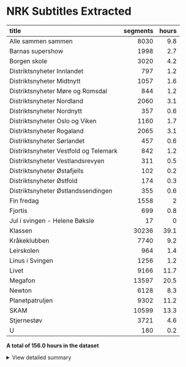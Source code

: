 # NRK Subtitles Extracted
| title                                 |   segments |   hours |
|:--------------------------------------|-----------:|--------:|
| Alle sammen sammen                    |       8030 |     9.8 |
| Barnas supershow                      |       1998 |     2.7 |
| Borgen skole                          |       3020 |     4.2 |
| Distriktsnyheter Innlandet            |        797 |     1.2 |
| Distriktsnyheter Midtnytt             |       1057 |     1.6 |
| Distriktsnyheter Møre og Romsdal      |        844 |     1.2 |
| Distriktsnyheter Nordland             |       2060 |     3.1 |
| Distriktsnyheter Nordnytt             |        357 |     0.6 |
| Distriktsnyheter Oslo og Viken        |       1160 |     1.7 |
| Distriktsnyheter Rogaland             |       2065 |     3.1 |
| Distriktsnyheter Sørlandet            |        457 |     0.6 |
| Distriktsnyheter Vestfold og Telemark |        842 |     1.2 |
| Distriktsnyheter Vestlandsrevyen      |        311 |     0.5 |
| Distriktsnyheter Østafjells           |        102 |     0.2 |
| Distriktsnyheter Østfold              |        174 |     0.3 |
| Distriktsnyheter Østlandssendingen    |        355 |     0.6 |
| Fin fredag                            |       1558 |     2   |
| Fjortis                               |        699 |     0.8 |
| Jul i svingen - Helene Bøksle         |         17 |     0   |
| Klassen                               |      30236 |    39.1 |
| Kråkeklubben                          |       7740 |     9.2 |
| Leirskolen                            |        964 |     1.4 |
| Linus i Svingen                       |       1256 |     1.2 |
| Livet                                 |       9166 |    11.7 |
| Megafon                               |      13597 |    20.5 |
| Newton                                |       6128 |     8.3 |
| Planetpatruljen                       |       9302 |    11.2 |
| SKAM                                  |      10599 |    13.3 |
| Stjernestøv                           |       3721 |     4.6 |
| U                                     |        180 |     0.2 |


**A total of 156.0 hours in the dataset**<details><summary>View detailed summary</summary>
## Detailed View
| title                                 | program_id   | subtitle                                                 | category     |   segments |   hours |
|:--------------------------------------|:-------------|:---------------------------------------------------------|:-------------|-----------:|--------:|
| Alle sammen sammen                    | MSUB22000113 | 1. episode                                               | barn         |        321 |     0.4 |
| Alle sammen sammen                    | MSUB22000114 | 1. episode                                               | barn         |        365 |     0.4 |
| Alle sammen sammen                    | MSUB22000115 | 1. episode                                               | barn         |        268 |     0.4 |
| Alle sammen sammen                    | MSUB22000213 | 2. episode                                               | barn         |        309 |     0.4 |
| Alle sammen sammen                    | MSUB22000214 | 2. episode                                               | barn         |        289 |     0.3 |
| Alle sammen sammen                    | MSUB22000215 | 2. episode                                               | barn         |        275 |     0.4 |
| Alle sammen sammen                    | MSUB22000313 | 3. episode                                               | barn         |        283 |     0.3 |
| Alle sammen sammen                    | MSUB22000314 | 3. episode                                               | barn         |        358 |     0.4 |
| Alle sammen sammen                    | MSUB22000315 | 3. episode                                               | barn         |        225 |     0.3 |
| Alle sammen sammen                    | MSUB22000413 | 4. episode                                               | barn         |        323 |     0.4 |
| Alle sammen sammen                    | MSUB22000414 | 4. episode                                               | barn         |        332 |     0.4 |
| Alle sammen sammen                    | MSUB22000415 | 4. episode                                               | barn         |        259 |     0.4 |
| Alle sammen sammen                    | MSUB22000513 | 5. episode                                               | barn         |        307 |     0.4 |
| Alle sammen sammen                    | MSUB22000514 | 5. episode                                               | barn         |        345 |     0.4 |
| Alle sammen sammen                    | MSUB22000515 | 5. episode                                               | barn         |        217 |     0.3 |
| Alle sammen sammen                    | MSUB22000613 | 6. episode                                               | barn         |        285 |     0.4 |
| Alle sammen sammen                    | MSUB22000614 | 6. episode                                               | barn         |        336 |     0.4 |
| Alle sammen sammen                    | MSUB22000615 | 6. episode                                               | barn         |        301 |     0.4 |
| Alle sammen sammen                    | MSUB22000713 | 7. episode                                               | barn         |        283 |     0.3 |
| Alle sammen sammen                    | MSUB22000714 | 7. episode                                               | barn         |        348 |     0.4 |
| Alle sammen sammen                    | MSUB22000715 | 7. episode                                               | barn         |        177 |     0.2 |
| Alle sammen sammen                    | MSUB22000813 | 8. episode                                               | barn         |        328 |     0.4 |
| Alle sammen sammen                    | MSUB22000814 | 8. episode                                               | barn         |        362 |     0.4 |
| Alle sammen sammen                    | MSUB22000815 | 8. episode                                               | barn         |        266 |     0.4 |
| Alle sammen sammen                    | MSUB22000913 | 9. episode                                               | barn         |        308 |     0.4 |
| Alle sammen sammen                    | MSUB22000914 | 9. episode                                               | barn         |        333 |     0.4 |
| Alle sammen sammen                    | MSUB22000915 | 9. episode                                               | barn         |        227 |     0.3 |
| Barnas supershow                      | MSUS01004710 | 1. episode                                               | barn         |        154 |     0.2 |
| Barnas supershow                      | MSUS01004810 | 2. episode                                               | barn         |        237 |     0.3 |
| Barnas supershow                      | MSUS01005010 | 4. episode                                               | barn         |        218 |     0.3 |
| Barnas supershow                      | MSUS01005110 | 5. episode                                               | barn         |        184 |     0.3 |
| Barnas supershow                      | MSUS01005210 | 6. episode                                               | barn         |        247 |     0.3 |
| Barnas supershow                      | MSUS01005310 | 7. episode                                               | barn         |        201 |     0.3 |
| Barnas supershow                      | MSUS01005510 | 9. episode                                               | barn         |        216 |     0.3 |
| Barnas supershow                      | MSUS01005610 | 10. episode                                              | barn         |        235 |     0.3 |
| Barnas supershow                      | MSUS01100210 | 20. Barnas supershow- musikkvideo "Is til middag"        | barn         |         40 |     0   |
| Barnas supershow                      | MSUS01100310 | 25. Barnas supershow - musikkvideo "Storebror"           | barn         |         22 |     0   |
| Barnas supershow                      | MSUS01100910 | 21. Barnas supershow - musikkvideo "Slipp fisen fri"     | barn         |         16 |     0   |
| Barnas supershow                      | MSUS01101010 | 23. Barnas supershow - musikkvideo "Medaljer av snop"    | barn         |         28 |     0   |
| Barnas supershow                      | MSUS01104210 | 3. Barnas supershow - musikkvideo "Tissetrengt"          | barn         |         31 |     0   |
| Barnas supershow                      | MSUS01104810 | 17. Barnas supershow - musikkvideo "Oops! Åh! Sen igjen" | barn         |         51 |     0.1 |
| Barnas supershow                      | OBUS05500207 | 4. Barnas superjul- Musikkvideo- "Gavejaktnatt"          | barn         |         24 |     0   |
| Barnas supershow                      | OBUS05500607 | 8. Barnas superjul- Musikkvideo- "Den lure nissen"       | barn         |         15 |     0   |
| Barnas supershow                      | OBUS05501107 | 10. Barnas superjul- Musikkvideo- "Gamledagerjula"       | barn         |         32 |     0   |
| Barnas supershow                      | OBUS05501707 | 16. Barnas superjul- Musikkvideo- "Søndag på ski"        | barn         |         47 |     0   |
| Borgen skole                          | FBUA03002089 | 1. Borgen skole - klasse 7B og 4A                        | barn         |        237 |     0.3 |
| Borgen skole                          | FBUA03002189 | 2. Borgen skole - klasse 7B og 4A                        | barn         |        215 |     0.3 |
| Borgen skole                          | FBUA03002289 | 3. Borgen skole - klasse 7B og 4A                        | barn         |        218 |     0.3 |
| Borgen skole                          | FBUA03002389 | 4. Borgen skole - klasse 7B og 4A                        | barn         |        230 |     0.3 |
| Borgen skole                          | FBUA03002489 | 5. Borgen skole - klasse 7B og 4A                        | barn         |        221 |     0.3 |
| Borgen skole                          | FBUA03002589 | 6. Borgen skole - klasse 7B og 4A                        | barn         |        185 |     0.3 |
| Borgen skole                          | FBUA03002689 | 7. Borgen skole - klasse 7B og 4A                        | barn         |        192 |     0.3 |
| Borgen skole                          | FBUA03002789 | 8. Borgen skole - klasse 7B og 4A                        | barn         |        220 |     0.3 |
| Borgen skole                          | FBUA03002889 | 9. Borgen skole - klasse 7B og 4A                        | barn         |        219 |     0.3 |
| Borgen skole                          | FBUA03002989 | 10. Borgen skole - klasse 7B og 4A                       | barn         |        137 |     0.2 |
| Borgen skole                          | FBUA03010090 | 1. Borgen skole - klasse 8B og 5A                        | barn         |        120 |     0.2 |
| Borgen skole                          | FBUA03020090 | 2. Borgen skole - klasse 8B og 5A                        | barn         |        123 |     0.2 |
| Borgen skole                          | FBUA03030090 | 3. Borgen skole - klasse 8B og 5A                        | barn         |        120 |     0.2 |
| Borgen skole                          | FBUA03040090 | 4. Borgen skole - klasse 8B og 5A                        | barn         |         98 |     0.1 |
| Borgen skole                          | FBUA03050090 | 5. Borgen skole - klasse 8B og 5A                        | barn         |        101 |     0.1 |
| Borgen skole                          | FBUA03060090 | 6. Borgen skole - klasse 8B og 5A                        | barn         |        118 |     0.2 |
| Borgen skole                          | FBUA03070090 | 7. Borgen skole - klasse 8B og 5A                        | barn         |        136 |     0.2 |
| Borgen skole                          | FBUA03080090 | 8. Borgen skole - klasse 8B og 5A                        | barn         |        130 |     0.2 |
| Distriktsnyheter Innlandet            | DKIN98082322 | 23. august kl. 19.45                                     | nyheter      |        148 |     0.2 |
| Distriktsnyheter Innlandet            | DKIN98082422 | 24. august kl. 19.45                                     | nyheter      |        134 |     0.2 |
| Distriktsnyheter Innlandet            | DKIN98082522 | 25. august kl. 19.45                                     | nyheter      |        140 |     0.2 |
| Distriktsnyheter Innlandet            | DKIN98082622 | Fredag                                                   | nyheter      |         97 |     0.1 |
| Distriktsnyheter Innlandet            | DKIN98082922 | Mandag kl. 19.45                                         | nyheter      |        135 |     0.2 |
| Distriktsnyheter Innlandet            | DKIN98083022 | I går kl. 19.45                                          | nyheter      |        143 |     0.2 |
| Distriktsnyheter Midtnytt             | DKTL98081922 | 19. august                                               | nyheter      |        102 |     0.1 |
| Distriktsnyheter Midtnytt             | DKTL98082222 | 22. august kl. 19.45                                     | nyheter      |        146 |     0.2 |
| Distriktsnyheter Midtnytt             | DKTL98082322 | 23. august kl. 19.45                                     | nyheter      |        139 |     0.2 |
| Distriktsnyheter Midtnytt             | DKTL98082422 | 24. august kl. 19.45                                     | nyheter      |        131 |     0.2 |
| Distriktsnyheter Midtnytt             | DKTL98082522 | 25. august kl. 19.45                                     | nyheter      |        151 |     0.2 |
| Distriktsnyheter Midtnytt             | DKTL98082622 | Fredag                                                   | nyheter      |         89 |     0.1 |
| Distriktsnyheter Midtnytt             | DKTL98082922 | Mandag kl. 19.45                                         | nyheter      |        141 |     0.2 |
| Distriktsnyheter Midtnytt             | DKTL98083022 | I går kl. 19.45                                          | nyheter      |        158 |     0.2 |
| Distriktsnyheter Møre og Romsdal      | DKMR98082322 | 23. august kl. 19.45                                     | nyheter      |        155 |     0.2 |
| Distriktsnyheter Møre og Romsdal      | DKMR98082422 | 24. august kl. 19.45                                     | nyheter      |        131 |     0.2 |
| Distriktsnyheter Møre og Romsdal      | DKMR98082522 | 25. august kl. 19.45                                     | nyheter      |        153 |     0.2 |
| Distriktsnyheter Møre og Romsdal      | DKMR98082622 | Fredag                                                   | nyheter      |         96 |     0.1 |
| Distriktsnyheter Møre og Romsdal      | DKMR98082922 | Mandag kl. 19.45                                         | nyheter      |        160 |     0.2 |
| Distriktsnyheter Møre og Romsdal      | DKMR98083022 | I går kl. 19.45                                          | nyheter      |        149 |     0.2 |
| Distriktsnyheter Nordland             | DKNO98080922 | 9. august                                                | nyheter      |        130 |     0.2 |
| Distriktsnyheter Nordland             | DKNO98081022 | 10. august                                               | nyheter      |        146 |     0.2 |
| Distriktsnyheter Nordland             | DKNO98081122 | 11. august                                               | nyheter      |        159 |     0.2 |
| Distriktsnyheter Nordland             | DKNO98081222 | 12. august                                               | nyheter      |         76 |     0.1 |
| Distriktsnyheter Nordland             | DKNO98081522 | 15. august                                               | nyheter      |        134 |     0.2 |
| Distriktsnyheter Nordland             | DKNO98081622 | 16. august                                               | nyheter      |        139 |     0.2 |
| Distriktsnyheter Nordland             | DKNO98081722 | 17. august                                               | nyheter      |        154 |     0.2 |
| Distriktsnyheter Nordland             | DKNO98081822 | 18. august                                               | nyheter      |        146 |     0.2 |
| Distriktsnyheter Nordland             | DKNO98081922 | 19. august                                               | nyheter      |         87 |     0.1 |
| Distriktsnyheter Nordland             | DKNO98082222 | 22. august kl. 19.45                                     | nyheter      |        142 |     0.2 |
| Distriktsnyheter Nordland             | DKNO98082322 | 23. august kl. 19.45                                     | nyheter      |        128 |     0.2 |
| Distriktsnyheter Nordland             | DKNO98082422 | 24. august kl. 19.45                                     | nyheter      |        115 |     0.2 |
| Distriktsnyheter Nordland             | DKNO98082522 | 25. august kl. 19.45                                     | nyheter      |        141 |     0.2 |
| Distriktsnyheter Nordland             | DKNO98082622 | Fredag                                                   | nyheter      |         89 |     0.1 |
| Distriktsnyheter Nordland             | DKNO98082922 | Mandag kl. 19.45                                         | nyheter      |        159 |     0.2 |
| Distriktsnyheter Nordland             | DKNO98083022 | I går kl. 19.45                                          | nyheter      |        115 |     0.2 |
| Distriktsnyheter Nordnytt             | DKTR98082422 | 24. august kl. 19.45                                     | nyheter      |        131 |     0.2 |
| Distriktsnyheter Nordnytt             | DKTR98082622 | Fredag                                                   | nyheter      |         98 |     0.1 |
| Distriktsnyheter Nordnytt             | DKTR98082922 | Mandag kl. 19.45                                         | nyheter      |        128 |     0.2 |
| Distriktsnyheter Oslo og Viken        | DKOV98081722 | 17. august                                               | nyheter      |        144 |     0.2 |
| Distriktsnyheter Oslo og Viken        | DKOV98081922 | 19. august                                               | nyheter      |         82 |     0.1 |
| Distriktsnyheter Oslo og Viken        | DKOV98082222 | 22. august kl. 19.45                                     | nyheter      |        153 |     0.2 |
| Distriktsnyheter Oslo og Viken        | DKOV98082322 | 23. august kl. 19.45                                     | nyheter      |        138 |     0.2 |
| Distriktsnyheter Oslo og Viken        | DKOV98082422 | 24. august kl. 19.45                                     | nyheter      |        139 |     0.2 |
| Distriktsnyheter Oslo og Viken        | DKOV98082522 | 25. august kl. 19.45                                     | nyheter      |        144 |     0.2 |
| Distriktsnyheter Oslo og Viken        | DKOV98082622 | Fredag                                                   | nyheter      |         89 |     0.1 |
| Distriktsnyheter Oslo og Viken        | DKOV98082922 | Mandag kl. 19.45                                         | nyheter      |        128 |     0.2 |
| Distriktsnyheter Oslo og Viken        | DKOV98083022 | I går kl. 19.45                                          | nyheter      |        143 |     0.2 |
| Distriktsnyheter Rogaland             | DKRO98081022 | 10. august                                               | nyheter      |        138 |     0.2 |
| Distriktsnyheter Rogaland             | DKRO98081122 | 11. august                                               | nyheter      |        160 |     0.3 |
| Distriktsnyheter Rogaland             | DKRO98081222 | 12. august                                               | nyheter      |        101 |     0.1 |
| Distriktsnyheter Rogaland             | DKRO98081522 | 15. august                                               | nyheter      |        137 |     0.2 |
| Distriktsnyheter Rogaland             | DKRO98081622 | 16. august                                               | nyheter      |        156 |     0.2 |
| Distriktsnyheter Rogaland             | DKRO98081722 | 17. august                                               | nyheter      |        150 |     0.2 |
| Distriktsnyheter Rogaland             | DKRO98081822 | 18. august                                               | nyheter      |        145 |     0.2 |
| Distriktsnyheter Rogaland             | DKRO98081922 | 19. august                                               | nyheter      |         87 |     0.1 |
| Distriktsnyheter Rogaland             | DKRO98082222 | 22. august kl. 19.45                                     | nyheter      |        138 |     0.2 |
| Distriktsnyheter Rogaland             | DKRO98082322 | 23. august kl. 19.45                                     | nyheter      |        151 |     0.2 |
| Distriktsnyheter Rogaland             | DKRO98082422 | 24. august kl. 19.45                                     | nyheter      |        147 |     0.2 |
| Distriktsnyheter Rogaland             | DKRO98082522 | 25. august kl. 19.45                                     | nyheter      |        164 |     0.2 |
| Distriktsnyheter Rogaland             | DKRO98082622 | Fredag                                                   | nyheter      |        106 |     0.1 |
| Distriktsnyheter Rogaland             | DKRO98082922 | Mandag kl. 19.45                                         | nyheter      |        139 |     0.2 |
| Distriktsnyheter Rogaland             | DKRO98083022 | I går kl. 19.45                                          | nyheter      |        146 |     0.2 |
| Distriktsnyheter Sørlandet            | DKSL98082522 | 25. august kl. 19.45                                     | nyheter      |        161 |     0.2 |
| Distriktsnyheter Sørlandet            | DKSL98082922 | Mandag kl. 19.45                                         | nyheter      |        152 |     0.2 |
| Distriktsnyheter Sørlandet            | DKSL98083022 | I går kl. 19.45                                          | nyheter      |        144 |     0.2 |
| Distriktsnyheter Vestfold og Telemark | DKVT98082322 | 23. august kl. 19.45                                     | nyheter      |        158 |     0.2 |
| Distriktsnyheter Vestfold og Telemark | DKVT98082422 | 24. august kl. 19.45                                     | nyheter      |        136 |     0.2 |
| Distriktsnyheter Vestfold og Telemark | DKVT98082522 | 25. august kl. 19.45                                     | nyheter      |        133 |     0.2 |
| Distriktsnyheter Vestfold og Telemark | DKVT98082622 | Fredag                                                   | nyheter      |        103 |     0.1 |
| Distriktsnyheter Vestfold og Telemark | DKVT98082922 | Mandag kl. 19.45                                         | nyheter      |        161 |     0.2 |
| Distriktsnyheter Vestfold og Telemark | DKVT98083022 | I går kl. 19.45                                          | nyheter      |        151 |     0.2 |
| Distriktsnyheter Vestlandsrevyen      | DKHO98082922 | Mandag kl. 19.45                                         | nyheter      |        148 |     0.2 |
| Distriktsnyheter Vestlandsrevyen      | DKHO98083022 | I går kl. 19.45                                          | nyheter      |        163 |     0.2 |
| Distriktsnyheter Østafjells           | DKTE99122019 | 20. desember 2019                                        | nyheter      |        102 |     0.2 |
| Distriktsnyheter Østfold              | DKOS99121919 | 19. desember 2019 kl. 18.50                              | nyheter      |         82 |     0.1 |
| Distriktsnyheter Østfold              | DKOS99122019 | 20. desember 2019                                        | nyheter      |         92 |     0.1 |
| Distriktsnyheter Østlandssendingen    | DKOA99121619 | 16. desember 2019 kl. 18.50                              | nyheter      |         87 |     0.1 |
| Distriktsnyheter Østlandssendingen    | DKOA99121819 | 18. desember 2019 kl. 18.50                              | nyheter      |         94 |     0.1 |
| Distriktsnyheter Østlandssendingen    | DKOA99121919 | 19. desember 2019 kl. 18.50                              | nyheter      |         85 |     0.1 |
| Distriktsnyheter Østlandssendingen    | DKOA99122019 | 20. desember 2019                                        | nyheter      |         89 |     0.1 |
| Fin fredag                            | MSUB20000613 | 12. april 2013                                           | barn         |          3 |     0   |
| Fin fredag                            | MSUB20000713 | 19. april 2013                                           | barn         |        351 |     0.4 |
| Fin fredag                            | MSUB20000813 | 26. april 2013                                           | barn         |        320 |     0.4 |
| Fin fredag                            | MSUB20000913 | 3. mai 2013                                              | barn         |        280 |     0.4 |
| Fin fredag                            | MSUB20001013 | 10. mai 2013                                             | barn         |          1 |     0   |
| Fin fredag                            | MSUB20001113 | 6. september 2013                                        | barn         |        300 |     0.4 |
| Fin fredag                            | MSUB20001213 | 13. september 2013                                       | barn         |        303 |     0.4 |
| Fjortis                               | FBUB04000100 | 1. Pikenes Mons                                          | drama-serier |        157 |     0.2 |
| Fjortis                               | FBUB04000200 | 2. Blind date                                            | drama-serier |        138 |     0.1 |
| Fjortis                               | FBUB04000300 | 3. Siste dans                                            | drama-serier |        146 |     0.2 |
| Fjortis                               | FBUB04000500 | 5. Copenhagen                                            | drama-serier |        109 |     0.1 |
| Fjortis                               | FBUB04000600 | 6. Tango jalousie                                        | drama-serier |        149 |     0.2 |
| Jul i svingen - Helene Bøksle         | MKTV13100320 |                                                          | kultur       |         17 |     0   |
| Klassen                               | MSUE10005020 | 19. Julefesten                                           | barn         |        141 |     0.2 |
| Klassen                               | MSUE10006120 | 64. Klassen leirskolen: Velkommen                        | barn         |         96 |     0.1 |
| Klassen                               | MSUE10006220 | 65. Klassen leirskolen: Rebus                            | barn         |        136 |     0.2 |
| Klassen                               | MSUE10006320 | 66. Klassen leirskolen: Spøkelseshistorier               | barn         |        100 |     0.1 |
| Klassen                               | MSUE10006420 | 67. Klassen leirskolen: Baren                            | barn         |        112 |     0.1 |
| Klassen                               | MSUE10006520 | 68. Klassen leirskolen: Kjærlighetstreet                 | barn         |        122 |     0.2 |
| Klassen                               | MSUE10006620 | 69. Klassen leirskolen: Pranks                           | barn         |        106 |     0.1 |
| Klassen                               | MSUE10006720 | 70. Klassen leirskolen: Kysset                           | barn         |        132 |     0.2 |
| Klassen                               | MSUE10006820 | 71. Klassen leirskolen: Pappa                            | barn         |        125 |     0.2 |
| Klassen                               | MSUE10006920 | 72. Klassen leirskolen: Tivoli                           | barn         |        143 |     0.2 |
| Klassen                               | MSUE10007020 | 73. Klassen leirskolen: Klassen min                      | barn         |        170 |     0.2 |
| Klassen                               | MSUE11000120 | 1. Første Prankdag                                       | barn         |        130 |     0.2 |
| Klassen                               | MSUE11000220 | 2. Klassens Konge                                        | barn         |        111 |     0.1 |
| Klassen                               | MSUE11000320 | 3. Alvorlig syk                                          | barn         |        125 |     0.2 |
| Klassen                               | MSUE11000420 | 4. Klassebandet, del 1                                   | barn         |        143 |     0.2 |
| Klassen                               | MSUE11000520 | 5. Hykler                                                | barn         |        105 |     0.2 |
| Klassen                               | MSUE11000620 | 6. Hemmelig forelskelse                                  | barn         |        116 |     0.2 |
| Klassen                               | MSUE11000720 | 7. Dum i hodet?                                          | barn         |        113 |     0.1 |
| Klassen                               | MSUE11000820 | 8. Så pinlig!                                            | barn         |        100 |     0.1 |
| Klassen                               | MSUE11000920 | 9. Mobbet                                                | barn         |         96 |     0.1 |
| Klassen                               | MSUE11001020 | 10. En farlig lek                                        | barn         |        125 |     0.2 |
| Klassen                               | MSUE11001120 | 11. En desperat spøk                                     | barn         |         97 |     0.1 |
| Klassen                               | MSUE11001220 | 12. Klassebandet del 2                                   | barn         |        125 |     0.2 |
| Klassen                               | MSUE11001320 | 13. Matheas Hevn                                         | barn         |        116 |     0.1 |
| Klassen                               | MSUE11001420 | 14. Nystekt kjærlighet                                   | barn         |         90 |     0.1 |
| Klassen                               | MSUE11001520 | 15. En Hemmelig Klan, del 1                              | barn         |         89 |     0.1 |
| Klassen                               | MSUE11001620 | 16. En Hemmelig Klan, del 2                              | barn         |         98 |     0.1 |
| Klassen                               | MSUE11001720 | 17. En i gjengen                                         | barn         |        101 |     0.1 |
| Klassen                               | MSUE11001820 | 18. Sceneskrekk                                          | barn         |        121 |     0.2 |
| Klassen                               | MSUE11001920 | 19. Sjalusi                                              | barn         |         80 |     0.1 |
| Klassen                               | MSUE11002020 | 20. Hva hvis de ler?                                     | barn         |        107 |     0.1 |
| Klassen                               | MSUE11002120 | 21. Ryktet                                               | barn         |         75 |     0.1 |
| Klassen                               | MSUE11002220 | 22. Langeren                                             | barn         |        139 |     0.2 |
| Klassen                               | MSUE11002320 | 23. Kysset                                               | barn         |        122 |     0.2 |
| Klassen                               | MSUE11002420 | 24. Miljøkampen                                          | barn         |         86 |     0.1 |
| Klassen                               | MSUE11002520 | 25. Så utrolig barnslig                                  | barn         |         94 |     0.1 |
| Klassen                               | MSUE11002620 | 26. Festen                                               | barn         |        123 |     0.2 |
| Klassen                               | MSUE11002720 | 27. Utfordringen                                         | barn         |         93 |     0.1 |
| Klassen                               | MSUE11002820 | 28. Crush på meg?                                        | barn         |        126 |     0.2 |
| Klassen                               | MSUE11002920 | 30. Søskenkjærlighet                                     | barn         |        110 |     0.1 |
| Klassen                               | MSUE11003020 | 31. Forelska?                                            | barn         |         98 |     0.1 |
| Klassen                               | MSUE11003120 | 32. Drittunger                                           | barn         |         84 |     0.1 |
| Klassen                               | MSUE11003220 | 33. Dumper du meg?                                       | barn         |        136 |     0.2 |
| Klassen                               | MSUE11003320 | 34. Et morsomt bilde                                     | barn         |         81 |     0.1 |
| Klassen                               | MSUE11003420 | 35. Er dere sammen?                                      | barn         |         96 |     0.1 |
| Klassen                               | MSUE11003520 | 39. Grøtkongen                                           | barn         |         86 |     0.1 |
| Klassen                               | MSUE11003620 | 40. Joakims Valg, del 1                                  | barn         |        128 |     0.2 |
| Klassen                               | MSUE11003720 | 41. Joakims Valg, del 2                                  | barn         |        105 |     0.1 |
| Klassen                               | MSUE11003820 | 43. Tyven                                                | barn         |        136 |     0.2 |
| Klassen                               | MSUE11003920 | 44. Aldri vært forelsket                                 | barn         |        112 |     0.1 |
| Klassen                               | MSUE11004020 | 45. Verdens verste bursdag                               | barn         |         96 |     0.1 |
| Klassen                               | MSUE11004120 | 46. For et drama, del 1                                  | barn         |         95 |     0.1 |
| Klassen                               | MSUE11004220 | 47. Gitaren                                              | barn         |        139 |     0.2 |
| Klassen                               | MSUE11004320 | 48. Slutt å sjefe                                        | barn         |        104 |     0.1 |
| Klassen                               | MSUE11004420 | 49. Kjæreste eller venn                                  | barn         |        102 |     0.1 |
| Klassen                               | MSUE11004520 | 42. Puppegal                                             | barn         |        113 |     0.1 |
| Klassen                               | MSUE11004620 | 50. Feteste pranken ever                                 | barn         |        111 |     0.1 |
| Klassen                               | MSUE11004720 | 51. Pride                                                | barn         |         96 |     0.1 |
| Klassen                               | MSUE11004820 | 52. For et drama, del 2                                  | barn         |        142 |     0.2 |
| Klassen                               | MSUE11004920 | 53. Bloggeren                                            | barn         |        135 |     0.2 |
| Klassen                               | MSUE11005020 | 54. Desperat                                             | barn         |        129 |     0.2 |
| Klassen                               | MSUE11005120 | 55. Solveig og Levi, del 1                               | barn         |        119 |     0.1 |
| Klassen                               | MSUE11005220 | 56. Solveig og Levi, del 2                               | barn         |        108 |     0.1 |
| Klassen                               | MSUE13000118 | 1. Ny i klassen                                          | barn         |         81 |     0.1 |
| Klassen                               | MSUE13000121 | 1. Levis liste del 1                                     | barn         |        137 |     0.2 |
| Klassen                               | MSUE13000218 | 2. Gruppebildet                                          | barn         |        101 |     0.1 |
| Klassen                               | MSUE13000221 | 2. Levis liste del 2                                     | barn         |        143 |     0.2 |
| Klassen                               | MSUE13000318 | 3. Late Mathias                                          | barn         |        125 |     0.2 |
| Klassen                               | MSUE13000321 | 3. Den kjekke vikaren                                    | barn         |        128 |     0.2 |
| Klassen                               | MSUE13000418 | 4. Eldre kjæreste                                        | barn         |         90 |     0.1 |
| Klassen                               | MSUE13000421 | 5. Har Jørgen X-faktor?                                  | barn         |        154 |     0.2 |
| Klassen                               | MSUE13000518 | 6. Adrians date                                          | barn         |        136 |     0.2 |
| Klassen                               | MSUE13000521 | 6. Influenseren                                          | barn         |        141 |     0.2 |
| Klassen                               | MSUE13000618 | 7. Ikke klå                                              | barn         |         91 |     0.1 |
| Klassen                               | MSUE13000621 | 7. Hatet av alle                                         | barn         |        104 |     0.1 |
| Klassen                               | MSUE13000718 | 5. Noe på g                                              | barn         |        132 |     0.2 |
| Klassen                               | MSUE13000721 | 8. Å være sist                                           | barn         |        126 |     0.2 |
| Klassen                               | MSUE13000818 | 8. Utviklingssamtalen                                    | barn         |         99 |     0.1 |
| Klassen                               | MSUE13000821 | 9. Rivalene                                              | barn         |        158 |     0.2 |
| Klassen                               | MSUE13000918 | 9. Kjærestetyven del 1                                   | barn         |         95 |     0.1 |
| Klassen                               | MSUE13000921 | 10. Hettegenseren del 1                                  | barn         |        143 |     0.2 |
| Klassen                               | MSUE13001018 | 10. Kjærestetyven del 2                                  | barn         |        103 |     0.1 |
| Klassen                               | MSUE13001021 | 11. Hettegenseren del 2                                  | barn         |         79 |     0.1 |
| Klassen                               | MSUE13001118 | 11. Hermans hemmelighet                                  | barn         |         96 |     0.1 |
| Klassen                               | MSUE13001121 | 12. Gi og ta                                             | barn         |         89 |     0.1 |
| Klassen                               | MSUE13001218 | 12. Ikke til salgs                                       | barn         |        103 |     0.1 |
| Klassen                               | MSUE13001221 | 13. Vikaren del 1                                        | barn         |        141 |     0.2 |
| Klassen                               | MSUE13001318 | 13. Det første kysset                                    | barn         |        121 |     0.2 |
| Klassen                               | MSUE13001321 | 14. Trene?                                               | barn         |        133 |     0.2 |
| Klassen                               | MSUE13001418 | 14. Løgnen                                               | barn         |        115 |     0.2 |
| Klassen                               | MSUE13001421 | 15. Vikaren del 2                                        | barn         |        108 |     0.1 |
| Klassen                               | MSUE13001518 | 15. Hermegåsa                                            | barn         |        112 |     0.1 |
| Klassen                               | MSUE13001521 | 16. Hvordan er man venninner                             | barn         |        118 |     0.1 |
| Klassen                               | MSUE13001618 | 16. Klassekassen                                         | barn         |         78 |     0.1 |
| Klassen                               | MSUE13001621 | 17. Sabotøren del 1                                      | barn         |        134 |     0.2 |
| Klassen                               | MSUE13001718 | 17. Nytt kjærestepar                                     | barn         |         95 |     0.1 |
| Klassen                               | MSUE13001721 | 18. Sabotøren del 2                                      | barn         |        139 |     0.2 |
| Klassen                               | MSUE13001818 | 18. Please, Hermann                                      | barn         |        103 |     0.1 |
| Klassen                               | MSUE13001821 | 19. Headsettet                                           | barn         |        110 |     0.1 |
| Klassen                               | MSUE13001918 | 19. Guttetesten                                          | barn         |        129 |     0.2 |
| Klassen                               | MSUE13001921 | 20. Bare en venn?                                        | barn         |        110 |     0.1 |
| Klassen                               | MSUE13002018 | 20. Kakekrigen                                           | barn         |        104 |     0.1 |
| Klassen                               | MSUE13002021 | 21. Presset                                              | barn         |        117 |     0.1 |
| Klassen                               | MSUE13002118 | 21. Sannheten om Amalie                                  | barn         |         78 |     0.1 |
| Klassen                               | MSUE13002121 | 22. Bibliotekaren                                        | barn         |         91 |     0.1 |
| Klassen                               | MSUE13002218 | 22. Løftebrudd                                           | barn         |        100 |     0.1 |
| Klassen                               | MSUE13002221 | 23. Forelsket i min beste venninne                       | barn         |        118 |     0.1 |
| Klassen                               | MSUE13002318 | 23. Den første mensen                                    | barn         |         95 |     0.1 |
| Klassen                               | MSUE13002321 | 24. Lyve om venninner                                    | barn         |        104 |     0.1 |
| Klassen                               | MSUE13002418 | 24. Mobiltyven del 1                                     | barn         |        134 |     0.2 |
| Klassen                               | MSUE13002421 | 25. Klikker totalt!                                      | barn         |        107 |     0.1 |
| Klassen                               | MSUE13002518 | 25. Mobiltyven del 2                                     | barn         |        102 |     0.1 |
| Klassen                               | MSUE13002521 | 26. Men Oskar!                                           | barn         |        112 |     0.1 |
| Klassen                               | MSUE13002618 | 26. Nørden og bitchen                                    | barn         |        117 |     0.2 |
| Klassen                               | MSUE13002621 | 27. Joakim går rett på!                                  | barn         |         87 |     0.1 |
| Klassen                               | MSUE13002718 | 27. Klassens dronning                                    | barn         |        100 |     0.1 |
| Klassen                               | MSUE13002721 | 28. En kjip venn                                         | barn         |        106 |     0.1 |
| Klassen                               | MSUE13002818 | 28. Månedsdagen                                          | barn         |        112 |     0.1 |
| Klassen                               | MSUE13002821 | 29. Modelldrømmen del 1                                  | barn         |        135 |     0.2 |
| Klassen                               | MSUE13002918 | 29. Fotballspilleren                                     | barn         |        125 |     0.2 |
| Klassen                               | MSUE13002921 | 30. Modelldrømmen del 2                                  | barn         |         96 |     0.1 |
| Klassen                               | MSUE13003018 | 30. Innsamlingsaksjonen                                  | barn         |         95 |     0.1 |
| Klassen                               | MSUE13003021 | 31. Katinka ro ned!                                      | barn         |        106 |     0.1 |
| Klassen                               | MSUE13003118 | 31. Har du tissa på deg                                  | barn         |         94 |     0.1 |
| Klassen                               | MSUE13003121 | 32. Klassens mest perfekte                               | barn         |        107 |     0.1 |
| Klassen                               | MSUE13003218 | 32. Fie trenger trøst                                    | barn         |         94 |     0.1 |
| Klassen                               | MSUE13003221 | 33. Diabetes                                             | barn         |        107 |     0.1 |
| Klassen                               | MSUE13003318 | 33. Lilys frykt                                          | barn         |        104 |     0.1 |
| Klassen                               | MSUE13003321 | 34. Ola svikter Ava                                      | barn         |        161 |     0.2 |
| Klassen                               | MSUE13003418 | 34. Joffes crush                                         | barn         |        111 |     0.1 |
| Klassen                               | MSUE13003518 | 35. Stjernedrømmen                                       | barn         |        106 |     0.1 |
| Klassen                               | MSUE13003618 | 36. De tre kjekkeste                                     | barn         |        130 |     0.2 |
| Klassen                               | MSUE13003718 | 37. Har hun anoreksi                                     | barn         |        125 |     0.2 |
| Klassen                               | MSUE13003818 | 38. Superkvisa                                           | barn         |        108 |     0.1 |
| Klassen                               | MSUE13003918 | 39. Flau over mamma                                      | barn         |         97 |     0.1 |
| Klassen                               | MSUE13004018 | 40. Ingrid skulker                                       | barn         |         89 |     0.1 |
| Klassen                               | MSUE13004118 | 41. Only girl in the world                               | barn         |        102 |     0.1 |
| Klassen                               | MSUE13004218 | 42. Ryktet                                               | barn         |        140 |     0.2 |
| Klassen                               | MSUE13004318 | 43. Guttevenner                                          | barn         |         98 |     0.1 |
| Klassen                               | MSUE13004418 | 44. Tyveriet del 1                                       | barn         |         81 |     0.1 |
| Klassen                               | MSUE13004518 | 45. Tyveriet del 2                                       | barn         |        115 |     0.1 |
| Klassen                               | MSUE13004521 | 4. God Id Rakel!                                         | barn         |         98 |     0.1 |
| Klassen                               | MSUE13004618 | 46. Pinlige bilder                                       | barn         |        121 |     0.2 |
| Klassen                               | MSUE13004718 | 47. Ro deg ned, Noah                                     | barn         |        108 |     0.1 |
| Klassen                               | MSUE13004818 | 48. Smugbildet                                           | barn         |         96 |     0.1 |
| Klassen                               | MSUE13004918 | 49. Sammen eller ikke del 1                              | barn         |        120 |     0.2 |
| Klassen                               | MSUE13005018 | 50. Sammen eller ikke del 2                              | barn         |        120 |     0.2 |
| Klassen                               | MSUE13005118 | 51. Sportsnørder                                         | barn         |        128 |     0.2 |
| Klassen                               | MSUE13005218 | 52. Klassefesten                                         | barn         |         85 |     0.1 |
| Klassen                               | MSUE16000119 | 1. Nødt eller sannhet del 1                              | barn         |        121 |     0.2 |
| Klassen                               | MSUE16000219 | 2. Nødt eller sannhet del 2                              | barn         |        100 |     0.1 |
| Klassen                               | MSUE16000319 | 3. Gamle venner                                          | barn         |        120 |     0.2 |
| Klassen                               | MSUE16000419 | 4. Rødvin                                                | barn         |        111 |     0.1 |
| Klassen                               | MSUE16000519 | 5. Stjerne på Youtube                                    | barn         |        132 |     0.2 |
| Klassen                               | MSUE16000619 | 6. Hestejenter                                           | barn         |        104 |     0.1 |
| Klassen                               | MSUE16000719 | 7. Vinne for enhver pris                                 | barn         |        142 |     0.2 |
| Klassen                               | MSUE16000819 | 8. Romeo og julie                                        | barn         |        109 |     0.1 |
| Klassen                               | MSUE16000919 | 9. Lilys dagbok                                          | barn         |        100 |     0.1 |
| Klassen                               | MSUE16001019 | 10. En ekte venn                                         | barn         |        119 |     0.2 |
| Klassen                               | MSUE16001119 | 11. Skilsmissen                                          | barn         |        119 |     0.2 |
| Klassen                               | MSUE16001219 | 12. Sex og samliv                                        | barn         |        148 |     0.2 |
| Klassen                               | MSUE16001319 | 13. Noahs arbeidsuke                                     | barn         |        133 |     0.2 |
| Klassen                               | MSUE16001419 | 14. Joffe og Madelen del 1                               | barn         |        110 |     0.1 |
| Klassen                               | MSUE16001519 | 15. Joffe og Madelen del 2                               | barn         |        103 |     0.1 |
| Klassen                               | MSUE16001619 | 16. Jenter på fotballaget                                | barn         |        114 |     0.2 |
| Klassen                               | MSUE16001719 | 17. Guttegarderoben                                      | barn         |         96 |     0.1 |
| Klassen                               | MSUE16001819 | 18. Adas kjæreste                                        | barn         |        124 |     0.2 |
| Klassen                               | MSUE16001919 | 19. Venneløse Lily                                       | barn         |        158 |     0.2 |
| Klassen                               | MSUE16002019 | 20. Kysse med regulering                                 | barn         |        104 |     0.1 |
| Klassen                               | MSUE16002119 | 21. Rømme hjemmefra                                      | barn         |         89 |     0.1 |
| Klassen                               | MSUE16002219 | 22. Hva skjer nå?                                        | barn         |        145 |     0.2 |
| Klassen                               | MSUE16002319 | 23. Ingrid er forelsket                                  | barn         |        127 |     0.2 |
| Klassen                               | MSUE16002419 | 24. Jakten på likes                                      | barn         |        121 |     0.2 |
| Klassen                               | MSUE16002519 | 25. Fotballtrøbbel                                       | barn         |        107 |     0.1 |
| Klassen                               | MSUE16002619 | 26. Bestevenner?                                         | barn         |        121 |     0.2 |
| Klassen                               | MSUE16002719 | 27. Rivalene                                             | barn         |        133 |     0.2 |
| Klassen                               | MSUE16002819 | 28. Amalies nye bestis                                   | barn         |        122 |     0.2 |
| Klassen                               | MSUE16002919 | 29. Herman flytter                                       | barn         |         96 |     0.1 |
| Klassen                               | MSUE16003019 | 30. Smykketyven                                          | barn         |         96 |     0.1 |
| Klassen                               | MSUE16003119 | 31. Venneløse Edvard                                     | barn         |         92 |     0.1 |
| Klassen                               | MSUE16003219 | 32. Prompen                                              | barn         |        121 |     0.2 |
| Klassen                               | MSUE16003319 | 33. Juksemaker                                           | barn         |         91 |     0.1 |
| Klassen                               | MSUE16003419 | 34. Fisken i veska                                       | barn         |        122 |     0.2 |
| Klassen                               | MSUE16003519 | 35. Er vi på samme lag del 1                             | barn         |        120 |     0.2 |
| Klassen                               | MSUE16003619 | 36. Pinlige interesser                                   | barn         |        120 |     0.2 |
| Klassen                               | MSUE16003719 | 37. Skulkekongen                                         | barn         |        129 |     0.2 |
| Klassen                               | MSUE16003819 | 38. Nakenbilder del 1                                    | barn         |        113 |     0.1 |
| Klassen                               | MSUE16003919 | 39. Nakenbilder del 2                                    | barn         |        100 |     0.1 |
| Klassen                               | MSUE16004019 | 40. Er vi på samme lag del 2                             | barn         |        158 |     0.2 |
| Klassen                               | MSUE16004119 | 41. Aldri mer usynlig                                    | barn         |         84 |     0.1 |
| Klassen                               | MSUE16004219 | 42. Hjertet på jentedoen                                 | barn         |        131 |     0.2 |
| Klassen                               | MSUE16004319 | 43. La meg være del 1                                    | barn         |         87 |     0.1 |
| Klassen                               | MSUE16004419 | 44. La meg være del 2                                    | barn         |         71 |     0.1 |
| Klassen                               | MSUE16004519 | 45. Hvem stinker                                         | barn         |         91 |     0.1 |
| Klassen                               | MSUE16004619 | 46. Som en skrekkfilm                                    | barn         |         96 |     0.1 |
| Klassen                               | MSUE16004719 | 47. Dramafri sone                                        | barn         |        133 |     0.2 |
| Klassen                               | MSUE16004819 | 48. Kampen om makta                                      | barn         |        123 |     0.2 |
| Klassen                               | MSUE16004919 | 49. Den nye gamle flammen                                | barn         |        119 |     0.2 |
| Klassen                               | MSUE16005019 | 50. Gutter er noe dritt                                  | barn         |        111 |     0.1 |
| Klassen                               | MSUE16005119 | 51. Kjærlighet i luften                                  | barn         |         94 |     0.1 |
| Klassen                               | MSUE16005219 | 52. Avslutning                                           | barn         |        116 |     0.1 |
| Klassen                               | MSUE16008120 | 26. Hvem har rett (Temadagene, spesial)                  | barn         |        111 |     0.1 |
| Klassen                               | MSUE16008220 | 27. Optimisten (Temadagene, spesial)                     | barn         |        123 |     0.2 |
| Klassen                               | MSUE17006121 | 29. Hemmelig nissevenn                                   | barn         |        121 |     0.2 |
| Klassen                               | MSUE17006221 | 36. Bromance (Temadagene,spesial)                        | barn         |        138 |     0.2 |
| Klassen                               | MSUE17006321 | 37. Si ifra! (Temadagene, spesial)                       | barn         |        118 |     0.1 |
| Klassen                               | MSUE17006421 | 38. Ikke invitert (Temadagene, spesial)                  | barn         |        118 |     0.2 |
| Klassen                               | MSUE18000119 | 1. Drama første skoledag del 1                           | barn         |        112 |     0.1 |
| Klassen                               | MSUE18000219 | 2. Drama første skoledag del 2                           | barn         |        110 |     0.2 |
| Klassen                               | MSUE18000319 | 3. Ostepop og game night                                 | barn         |        145 |     0.2 |
| Klassen                               | MSUE18000419 | 4. Et idiotisk veddemål                                  | barn         |        106 |     0.1 |
| Klassen                               | MSUE18000519 | 5. Se meg                                                | barn         |        120 |     0.2 |
| Klassen                               | MSUE18000619 | 6. Klimaløgnen                                           | barn         |        103 |     0.1 |
| Klassen                               | MSUE18000719 | 7. En utspekulert plan                                   | barn         |        133 |     0.2 |
| Klassen                               | MSUE18000819 | 8. Noahs valg                                            | barn         |        117 |     0.2 |
| Klassen                               | MSUE18000919 | 9. Escaperoom                                            | barn         |        150 |     0.2 |
| Klassen                               | MSUE18001019 | 10. Den forbannede maske                                 | barn         |         93 |     0.1 |
| Klassen                               | MSUE18001119 | 11. Svettebåndet                                         | barn         |         87 |     0.1 |
| Klassen                               | MSUE18001219 | 12. Peanøttgryta                                         | barn         |         96 |     0.1 |
| Klassen                               | MSUE18001319 | 13. Lille Joffe                                          | barn         |        112 |     0.1 |
| Klassen                               | MSUE18001419 | 14. Instachallenge                                       | barn         |        154 |     0.2 |
| Klassen                               | MSUE18001519 | 15. Tøff kjærlighet                                      | barn         |        121 |     0.2 |
| Klassen                               | MSUE18001619 | 16. Bursdagstyven                                        | barn         |         97 |     0.1 |
| Klassen                               | MSUE18001719 | 17. Drama hjemme                                         | barn         |        106 |     0.1 |
| Klassen                               | MSUE18001819 | 18. Herman Dahl tar over                                 | barn         |        140 |     0.2 |
| Klassen                               | MSUE18001919 | 20. Joffe ler sist                                       | barn         |        141 |     0.2 |
| Klassen                               | MSUE18002019 | 21. Bestevennen del 1                                    | barn         |        123 |     0.2 |
| Klassen                               | MSUE18002119 | 22. Bestevennen del 2                                    | barn         |         74 |     0.1 |
| Klassen                               | MSUE18002219 | 23. Bestevennen del 3                                    | barn         |        123 |     0.2 |
| Klassen                               | MSUE18002319 | 24. Klassens sterkeste                                   | barn         |        147 |     0.2 |
| Klassen                               | MSUE18002419 | 25. Arvesmykket (Temadagene, spesial)                    | barn         |        117 |     0.1 |
| Klassen                               | MSUE18002519 | 28. Ida er en dårlig taper                               | barn         |        126 |     0.2 |
| Klassen                               | MSUE18002619 | 29. Den eneste single                                    | barn         |         90 |     0.1 |
| Klassen                               | MSUE18002719 | 30. Hemmeligheten, del 1                                 | barn         |         90 |     0.1 |
| Klassen                               | MSUE18002819 | 31. Hemmeligheten, del 2                                 | barn         |         75 |     0.1 |
| Klassen                               | MSUE18002919 | 32. Loverboy                                             | barn         |        121 |     0.2 |
| Klassen                               | MSUE18003019 | 33. Det første kysset                                    | barn         |        110 |     0.1 |
| Klassen                               | MSUE18003119 | 34. Crush på en kjendis                                  | barn         |        105 |     0.1 |
| Klassen                               | MSUE18003219 | 35. Farlig sladder                                       | barn         |         95 |     0.1 |
| Klassen                               | MSUE18003319 | 36. Venner eller views?                                  | barn         |        106 |     0.1 |
| Klassen                               | MSUE18003419 | 37. Overraskelsen                                        | barn         |        124 |     0.2 |
| Klassen                               | MSUE18003519 | 38. Damekoden                                            | barn         |        154 |     0.2 |
| Klassen                               | MSUE18003619 | 39. Ydmyket, del 1                                       | barn         |         98 |     0.1 |
| Klassen                               | MSUE18003719 | 40. Ydmyket, del 2                                       | barn         |        116 |     0.2 |
| Klassen                               | MSUE18003819 | 41. Dødslisten, del 1                                    | barn         |        103 |     0.1 |
| Klassen                               | MSUE18003919 | 42. Dødslisten, del 2                                    | barn         |        101 |     0.1 |
| Klassen                               | MSUE18004019 | 43. Desperat etter venner                                | barn         |        128 |     0.2 |
| Klassen                               | MSUE18004119 | 44. Forbudt kjærlighet                                   | barn         |        132 |     0.2 |
| Klassen                               | MSUE18004219 | 45. Alarmen går                                          | barn         |        133 |     0.2 |
| Klassen                               | MSUE18004319 | 46. Tre på date, del 1                                   | barn         |        109 |     0.1 |
| Klassen                               | MSUE18004419 | 47. Tre på date, del 2                                   | barn         |         94 |     0.1 |
| Klassen                               | MSUE18004519 | 48. Hvem er stalkeren? del 1                             | barn         |        133 |     0.2 |
| Klassen                               | MSUE18004619 | 49. For nære                                             | barn         |         91 |     0.1 |
| Klassen                               | MSUE18004719 | 50. Tampongkrøll                                         | barn         |         78 |     0.1 |
| Klassen                               | MSUE18004819 | 51. Hvem er stalkeren? del 2                             | barn         |        111 |     0.1 |
| Klassen                               | MSUE18004919 | 52. To kjærester                                         | barn         |        103 |     0.1 |
| Klassen                               | MSUE18005019 | 53. Klemt i midten                                       | barn         |        116 |     0.2 |
| Klassen                               | MSUE18005119 | 54. Sammen                                               | barn         |         96 |     0.1 |
| Klassen                               | MSUE18005219 | 55. Mammagutt                                            | barn         |         87 |     0.1 |
| Klassen                               | MSUE18005319 | 56. Instatyveriet                                        | barn         |        148 |     0.2 |
| Klassen                               | MSUE18005419 | 57. Hemmelig crush, del 1                                | barn         |        113 |     0.1 |
| Klassen                               | MSUE18005519 | 58. Hemmelig crush, del 2                                | barn         |        110 |     0.1 |
| Klassen                               | MSUE18005619 | 59. Helt perfekt                                         | barn         |        133 |     0.2 |
| Klassen                               | MSUE18005719 | 60. Fest i fare                                          | barn         |        132 |     0.2 |
| Klassen                               | MSUE18005819 | 61. Dronningens flukt                                    | barn         |        127 |     0.2 |
| Klassen                               | MSUE18005919 | 62. Drømmejobben                                         | barn         |        150 |     0.2 |
| Klassen                               | MSUE18006019 | 63. Krise siste skoledag                                 | barn         |        120 |     0.2 |
| Kråkeklubben                          | DNPR63700114 | 1. Finn dyret                                            | barn         |        273 |     0.3 |
| Kråkeklubben                          | DNPR63700115 | 1. Promp                                                 | barn         |        174 |     0.2 |
| Kråkeklubben                          | DNPR63700214 | 2. Lam                                                   | barn         |        251 |     0.3 |
| Kråkeklubben                          | DNPR63700215 | 2. Natursti                                              | barn         |        162 |     0.2 |
| Kråkeklubben                          | DNPR63700314 | 3. Fjærabingo                                            | barn         |        246 |     0.3 |
| Kråkeklubben                          | DNPR63700315 | 3. Hval                                                  | barn         |        162 |     0.2 |
| Kråkeklubben                          | DNPR63700414 | 4. Skattejakt i fjæra                                    | barn         |        271 |     0.3 |
| Kråkeklubben                          | DNPR63700415 | 4. Hva spiser fugler om vinteren?                        | barn         |        176 |     0.2 |
| Kråkeklubben                          | DNPR63700514 | 5. Snegler                                               | barn         |        256 |     0.3 |
| Kråkeklubben                          | DNPR63700515 | 5. Dyrelyd                                               | barn         |        162 |     0.2 |
| Kråkeklubben                          | DNPR63700614 | 6. Kongledyr                                             | barn         |        266 |     0.3 |
| Kråkeklubben                          | DNPR63700615 | 6. Skjell                                                | barn         |        191 |     0.2 |
| Kråkeklubben                          | DNPR63700714 | 7. Fisketur                                              | barn         |        288 |     0.3 |
| Kråkeklubben                          | DNPR63700715 | 7. Dyrebæsj                                              | barn         |        171 |     0.2 |
| Kråkeklubben                          | DNPR63700814 | 8. Trær                                                  | barn         |        295 |     0.3 |
| Kråkeklubben                          | DNPR63700815 | 8. Hale                                                  | barn         |        180 |     0.2 |
| Kråkeklubben                          | DNPR63700914 | 9. Rideskolen                                            | barn         |        297 |     0.4 |
| Kråkeklubben                          | DNPR63700915 | 9. Potet                                                 | barn         |        160 |     0.2 |
| Kråkeklubben                          | DNPR63701014 | 10. Søppeltur                                            | barn         |        285 |     0.3 |
| Kråkeklubben                          | DNPR63701015 | 10. Forsvar                                              | barn         |        147 |     0.2 |
| Kråkeklubben                          | DNPR63701113 | 1. Uglejakt                                              | barn         |        295 |     0.4 |
| Kråkeklubben                          | DNPR63701115 | 1. Hvor er Kråka?                                        | barn         |        134 |     0.1 |
| Kråkeklubben                          | DNPR63701213 | 2. Kongen befaler                                        | barn         |        294 |     0.3 |
| Kråkeklubben                          | DNPR63701215 | 2. Hvorfor er humler så glade i blomster?                | barn         |        140 |     0.2 |
| Kråkeklubben                          | DNPR63701313 | 3. Pigghuder                                             | barn         |        267 |     0.3 |
| Kråkeklubben                          | DNPR63701315 | 3. Hvordan få et frø til å vokse?                        | barn         |        188 |     0.2 |
| Kråkeklubben                          | DNPR63701413 | 4. Syk                                                   | barn         |        263 |     0.3 |
| Kråkeklubben                          | DNPR63701415 | 4. Hvorfor vokser det tang i havet?                      | barn         |        157 |     0.2 |
| Kråkeklubben                          | DNPR63701513 | 5. Skjelett                                              | barn         |        288 |     0.3 |
| Kråkeklubben                          | DNPR63701515 | 5. Finnes det andre dyr enn fugler som legger egg?       | barn         |        172 |     0.2 |
| Kråkeklubben                          | DNPR63701613 | 6. Skogsvannet                                           | barn         |        279 |     0.3 |
| Kråkeklubben                          | DNPR63701615 | 6. Hvorfor synger fuglene?                               | barn         |        170 |     0.2 |
| Kråkeklubben                          | DNPR63701715 | 7. Finnes det mark i havet?                              | barn         |        170 |     0.2 |
| Kråkeklubben                          | DNPR63701815 | 8. Finne fem ting som har ordet Kråke i seg              | barn         |        164 |     0.2 |
| Kråkeklubben                          | DNPR63701915 | 9. Finne fem dyr i havet som ikke er fisk                | barn         |        177 |     0.2 |
| Kråkeklubben                          | DNPR63702015 | 10. Hvordan bor dyrene i skogen?                         | barn         |        169 |     0.2 |
| Leirskolen                            | OBUB07000104 | 1. episode                                               | barn         |        201 |     0.3 |
| Leirskolen                            | OBUB07000204 | 2. episode                                               | barn         |        150 |     0.2 |
| Leirskolen                            | OBUB07000304 | 3. episode                                               | barn         |        167 |     0.2 |
| Leirskolen                            | OBUB07000404 | 4. episode                                               | barn         |        136 |     0.2 |
| Leirskolen                            | OBUB07000504 | 5. episode                                               | barn         |        159 |     0.2 |
| Leirskolen                            | OBUB07000604 | 6. episode                                               | barn         |        151 |     0.2 |
| Linus i Svingen                       | OBUS01000103 | 1. episode                                               | barn         |        220 |     0.2 |
| Linus i Svingen                       | OBUS01000203 | 2. episode                                               | barn         |        201 |     0.2 |
| Linus i Svingen                       | OBUS01000303 | 3. episode                                               | barn         |        188 |     0.2 |
| Linus i Svingen                       | OBUS01000403 | 4. episode                                               | barn         |        212 |     0.2 |
| Linus i Svingen                       | OBUS01000503 | 5. episode                                               | barn         |        236 |     0.2 |
| Linus i Svingen                       | OBUS01000603 | 6. episode                                               | barn         |        199 |     0.2 |
| Livet                                 | MSUI40005120 | 1. Å være meg                                            | barn         |        146 |     0.2 |
| Livet                                 | MSUI40005220 | 2. Boner                                                 | barn         |        132 |     0.2 |
| Livet                                 | MSUI40005320 | 3. Ond tvilling                                          | barn         |        160 |     0.2 |
| Livet                                 | MSUI40005420 | 4. Invitasjon i garderoben                               | barn         |        135 |     0.2 |
| Livet                                 | MSUI40005520 | 5. Problemer på toalettet                                | barn         |        119 |     0.1 |
| Livet                                 | MSUI40005620 | 6. Hjemmealenefest                                       | barn         |        178 |     0.2 |
| Livet                                 | MSUI40005720 | 7. Skulke-date                                           | barn         |        129 |     0.2 |
| Livet                                 | MSUI40005820 | 8. Større muskler nå                                     | barn         |        118 |     0.1 |
| Livet                                 | MSUI40005920 | 9. Sexprat                                               | barn         |        138 |     0.2 |
| Livet                                 | MSUI40006020 | 10. Girlcrush                                            | barn         |        115 |     0.1 |
| Livet                                 | MSUI40006120 | 11. Hårløs og håpløs                                     | barn         |        112 |     0.1 |
| Livet                                 | MSUI40006220 | 12. Jenta fra Italia                                     | barn         |        152 |     0.2 |
| Livet                                 | MSUI40006320 | 13. Dirty meldinger                                      | barn         |        110 |     0.1 |
| Livet                                 | MSUI40006420 | 14. Tre på date                                          | barn         |        137 |     0.2 |
| Livet                                 | MSUI40006520 | 15. Bakerst i bussen                                     | barn         |         97 |     0.1 |
| Livet                                 | MSUI40006620 | 16. Boner på leirskole                                   | barn         |        128 |     0.2 |
| Livet                                 | MSUI40006720 | 17. Nødt eller sannhet                                   | barn         |        159 |     0.2 |
| Livet                                 | MSUI40006820 | 18. Vill natt                                            | barn         |        149 |     0.2 |
| Livet                                 | MSUI40006920 | 19. Et kyss er et kyss                                   | barn         |        154 |     0.2 |
| Livet                                 | MSUI40007020 | 20. Kjæresteekspert                                      | barn         |        118 |     0.1 |
| Livet                                 | MSUI40007120 | 21. Ny BH                                                | barn         |        120 |     0.1 |
| Livet                                 | MSUI40007220 | 22. Kjenn deg selv                                       | barn         |        120 |     0.1 |
| Livet                                 | MSUI40007320 | 23. Flørting på geografiprøven                           | barn         |         98 |     0.1 |
| Livet                                 | MSUI40007420 | 24. Ekskjæreste                                          | barn         |        152 |     0.2 |
| Livet                                 | MSUI40007520 | 25. Første kyss på rommet                                | barn         |        166 |     0.2 |
| Livet                                 | MSUI40007620 | 26. Reggis-fri                                           | barn         |        118 |     0.2 |
| Livet                                 | MSUI40007720 | 27. Grøsserdate                                          | barn         |        141 |     0.2 |
| Livet                                 | MSUI40007820 | 28. Vorspiel                                             | barn         |        136 |     0.2 |
| Livet                                 | MSUI40007920 | 29. Årets fest - del 1                                   | barn         |        128 |     0.2 |
| Livet                                 | MSUI40008020 | 30. Årets fest - del 2                                   | barn         |        132 |     0.2 |
| Livet                                 | MSUI40008120 | 31. Guttetur på ski                                      | barn         |        209 |     0.3 |
| Livet                                 | MSUI40008220 | 32. Date på svensk                                       | barn         |        171 |     0.2 |
| Livet                                 | MSUI40008320 | 33. Hemmeligheten                                        | barn         |        130 |     0.2 |
| Livet                                 | MSUI40008420 | 34. Ikke rør søstra mi!                                  | barn         |        151 |     0.2 |
| Livet                                 | MSUI40008520 | 35. Kjærester i smug                                     | barn         |        136 |     0.2 |
| Livet                                 | MSUI40008620 | 36. Flørting overalt                                     | barn         |        165 |     0.2 |
| Livet                                 | MSUI40008720 | 37. Ingen voksne                                         | barn         |        174 |     0.2 |
| Livet                                 | MSUI40008820 | 38. Første dag på jobb                                   | barn         |        136 |     0.2 |
| Livet                                 | MSUI40008920 | 39. Blodig morgen                                        | barn         |        122 |     0.1 |
| Livet                                 | MSUI40009020 | 40. Ta på meg                                            | barn         |        179 |     0.2 |
| Livet                                 | MSUI40009120 | 41. Slå meg                                              | barn         |        144 |     0.2 |
| Livet                                 | MSUI40009220 | 42. Kjærlighetsfest                                      | barn         |        105 |     0.1 |
| Livet                                 | MSUI41000120 | 1. Sløv søndag                                           | barn         |        156 |     0.2 |
| Livet                                 | MSUI41000220 | 2. En skremmende prat                                    | barn         |         78 |     0.1 |
| Livet                                 | MSUI41000320 | 3. Innesperret                                           | barn         |         95 |     0.1 |
| Livet                                 | MSUI41000420 | 4. Nye tider, nye venner                                 | barn         |         91 |     0.1 |
| Livet                                 | MSUI41000520 | 5. Den perfekte svigersønn                               | barn         |         95 |     0.1 |
| Livet                                 | MSUI41000620 | 6. Tjuvstart                                             | barn         |        115 |     0.1 |
| Livet                                 | MSUI41000720 | 7. Pakten i parken                                       | barn         |        111 |     0.1 |
| Livet                                 | MSUI41000820 | 8. Kondomkampen                                          | barn         |         97 |     0.1 |
| Livet                                 | MSUI41000920 | 9. Det forbudte kysset                                   | barn         |        141 |     0.2 |
| Livet                                 | MSUI41001020 | 10. Total forvirring                                     | barn         |        105 |     0.1 |
| Livet                                 | MSUI41001120 | 11. Pølse i brød                                         | barn         |         96 |     0.1 |
| Livet                                 | MSUI41001220 | 12. Den (u)perfekte festen                               | barn         |         98 |     0.1 |
| Livet                                 | MSUI41001320 | 13. Kjærlighetssorg i dyrehagen                          | barn         |         86 |     0.1 |
| Livet                                 | MSUI41001420 | 14. Flere fisk i havet                                   | barn         |         96 |     0.1 |
| Livet                                 | MSUI41001520 | 15. Piercet sammen                                       | barn         |        106 |     0.1 |
| Livet                                 | MSUI41001620 | 16. Tvungen unnskyldning                                 | barn         |        118 |     0.2 |
| Livet                                 | MSUI41001720 | 17. Bare en liten ting                                   | barn         |        119 |     0.2 |
| Livet                                 | MSUI41001820 | 18. Bar mage med gutta                                   | barn         |        103 |     0.1 |
| Livet                                 | MSUI41001920 | 19. Homie-seksuell                                       | barn         |        134 |     0.2 |
| Livet                                 | MSUI41002020 | 20. Naken sannhet                                        | barn         |         96 |     0.1 |
| Livet                                 | MSUI41002120 | 21. Et flytende fengsel                                  | barn         |         88 |     0.1 |
| Livet                                 | MSUI41002220 | 22. Tur i skogen                                         | barn         |        156 |     0.2 |
| Livet                                 | MSUI41002320 | 23. Det baller på seg                                    | barn         |        118 |     0.2 |
| Livet                                 | MSUI41002420 | 24. Den stønnende ulven                                  | barn         |        116 |     0.1 |
| Livet                                 | MSUI41002520 | 25. Mellom kjærester                                     | barn         |        147 |     0.2 |
| Livet                                 | MSUI41002620 | 26. Blått hår                                            | barn         |        111 |     0.1 |
| Livet                                 | MSUI41002720 | 27. Upassende barnevakt                                  | barn         |        116 |     0.1 |
| Livet                                 | MSUI41002820 | 28. Ollies verden                                        | barn         |        124 |     0.2 |
| Livet                                 | MSUI41002920 | 29. Den andre første gangen                              | barn         |        123 |     0.1 |
| Livet                                 | MSUI41003020 | 30. Å være oss                                           | barn         |        112 |     0.1 |
| Megafon                               | MSUB07000113 | Megafon: Yoga og skating                                 | barn         |         20 |     0   |
| Megafon                               | MSUB07000212 | Megafon: Operasjon og Trommer                            | barn         |        226 |     0.3 |
| Megafon                               | MSUB07000213 | Megafon: Motorcross og stamming                          | barn         |          3 |     0   |
| Megafon                               | MSUB07000412 | Megafon: Stemmeskifte og Sara                            | barn         |        217 |     0.3 |
| Megafon                               | MSUB07000413 | Megafon: Autist og Detektiv                              | barn         |        246 |     0.4 |
| Megafon                               | MSUB07000512 | Megafon: Skilsmisse og Breakdance                        | barn         |        253 |     0.4 |
| Megafon                               | MSUB07000513 | Megafon: Programlederen                                  | barn         |         42 |     0.1 |
| Megafon                               | MSUB07000612 | Megafon: Flyktning og hest                               | barn         |         81 |     0.1 |
| Megafon                               | MSUB07000613 | Megafon: Veien til Nøtteknekkeren                        | barn         |        164 |     0.2 |
| Megafon                               | MSUB07000712 | Megafon: Dyr og Fotografen                               | barn         |        236 |     0.3 |
| Megafon                               | MSUB07000912 | Megafon: Nesten blind og Når er du flau?                 | barn         |        229 |     0.3 |
| Megafon                               | MSUB07000913 | Megafon: Domino og født døv                              | barn         |        244 |     0.3 |
| Megafon                               | MSUB07001013 | Megafon: Dauinger og Trylling                            | barn         |         13 |     0   |
| Megafon                               | MSUB07001113 | Megafon: Rideknappen og Jakttårn                         | barn         |          1 |     0   |
| Megafon                               | MSUB07001213 | Megafon: Potetkanon og Azza                              | barn         |        165 |     0.2 |
| Megafon                               | MSUB07001312 | Megafon: Skoleball og Ørnejakten                         | barn         |        235 |     0.3 |
| Megafon                               | MSUB07001313 | Megafon: Fekting og anderledes                           | barn         |        238 |     0.3 |
| Megafon                               | MSUB07001412 | Megafon: Adopsjon og Cheerleader-NM                      | barn         |        198 |     0.3 |
| Megafon                               | MSUB07001413 | Megafon: Til topps og Oliver                             | barn         |        239 |     0.4 |
| Megafon                               | MSUB07001512 | Megafon: Modeller                                        | barn         |        276 |     0.4 |
| Megafon                               | MSUB07001513 | Megafon: 3Dprinter og sjarken                            | barn         |        261 |     0.4 |
| Megafon                               | MSUB07001612 | Megafon: Sirkus og skihopp                               | barn         |        161 |     0.2 |
| Megafon                               | MSUB07001613 | Megafon: Adopsjon                                        | barn         |        181 |     0.3 |
| Megafon                               | MSUB07001712 | Megafon: The Gathering                                   | barn         |        184 |     0.3 |
| Megafon                               | MSUB07001812 | Megafon: Belibers                                        | barn         |        284 |     0.4 |
| Megafon                               | MSUB07001912 | Megafon: Speider-NM og Basar                             | barn         |        288 |     0.4 |
| Megafon                               | MSUB07002012 | Megafon: Dysleksi                                        | barn         |        160 |     0.2 |
| Megafon                               | MSUB07002112 | Megafon: Ånd og Dykking                                  | barn         |        221 |     0.3 |
| Megafon                               | MSUB07002212 | Megafon: Same og Fiolin                                  | barn         |        182 |     0.3 |
| Megafon                               | MSUB07002312 | Megafon: Funksjonshemmet og Fobi                         | barn         |        278 |     0.4 |
| Megafon                               | OBUB07000408 | 10. januar 2008                                          | barn         |        226 |     0.4 |
| Megafon                               | OBUB70000109 | 15. januar 2009                                          | barn         |        246 |     0.4 |
| Megafon                               | OBUB70000209 | 22. januar 2009                                          | barn         |        262 |     0.4 |
| Megafon                               | OBUB70000309 | 29. januar 2009                                          | barn         |        279 |     0.4 |
| Megafon                               | OBUB70000409 | 5. februar 2009                                          | barn         |        300 |     0.5 |
| Megafon                               | OBUB70000509 | 12. februar 2009                                         | barn         |        257 |     0.4 |
| Megafon                               | OBUB70000609 | 19. februar 2009                                         | barn         |        295 |     0.5 |
| Megafon                               | OBUB70000709 | 26. februar 2009                                         | barn         |        244 |     0.4 |
| Megafon                               | OBUB70000809 | 5. mars 2009                                             | barn         |        270 |     0.4 |
| Megafon                               | OBUB70000909 | 12. mars 2009                                            | barn         |        226 |     0.4 |
| Megafon                               | OBUB70001009 | 19. mars 2009                                            | barn         |        226 |     0.4 |
| Megafon                               | OBUB70001109 | 26. mars 2009                                            | barn         |        266 |     0.4 |
| Megafon                               | OBUB70001209 | 2. april 2009                                            | barn         |        291 |     0.5 |
| Megafon                               | OBUB70001309 | 16. april 2009                                           | barn         |        240 |     0.4 |
| Megafon                               | OBUB70001409 | 23. april 2009                                           | barn         |        292 |     0.5 |
| Megafon                               | OBUB70001509 | 30. april 2009                                           | barn         |        255 |     0.3 |
| Megafon                               | OBUB70001609 | 7. mai 2009                                              | barn         |        265 |     0.4 |
| Megafon                               | OBUB70001709 | 14. mai 2009                                             | barn         |        294 |     0.4 |
| Megafon                               | OBUB70001809 | 10. september 2009                                       | barn         |        217 |     0.3 |
| Megafon                               | OBUB70001909 | 17. september 2009                                       | barn         |        278 |     0.4 |
| Megafon                               | OBUB70002009 | 24. september 2009                                       | barn         |        258 |     0.4 |
| Megafon                               | OBUB70002109 | 8. oktober 2009                                          | barn         |        320 |     0.5 |
| Megafon                               | OBUB70002209 | 15. oktober 2009                                         | barn         |        279 |     0.4 |
| Megafon                               | OBUB70002309 | 29. oktober 2009                                         | barn         |        279 |     0.4 |
| Megafon                               | OBUB70002409 | 5. november 2009                                         | barn         |        293 |     0.5 |
| Megafon                               | OBUB70002509 | 19. november 2009                                        | barn         |        307 |     0.4 |
| Megafon                               | OBUB70002609 | 3. desember 2009                                         | barn         |        300 |     0.5 |
| Megafon                               | OBUB70002709 | 17. desember 2009                                        | barn         |        298 |     0.5 |
| Megafon                               | OBUB70002809 | 7. januar 2010                                           | barn         |        246 |     0.4 |
| Megafon                               | OBUB70002909 | 14. januar 2010                                          | barn         |        262 |     0.4 |
| Newton                                | DMPP21000121 | Stian må passe Anton!                                    | barn         |        232 |     0.3 |
| Newton                                | DMPP21000221 | Krasjtester bil fra 15 meter!                            | barn         |        132 |     0.1 |
| Newton                                | DMPP21000321 | Lyst til å gjøre som Dennis?                             | barn         |        103 |     0.1 |
| Newton                                | DMPP21000421 | Hvem takler kulde best?                                  | barn         |        236 |     0.3 |
| Newton                                | DMPP21000521 | Lager snø av kokende vann!                               | barn         |         90 |     0.1 |
| Newton                                | DMPP21000621 | Lær å bli den raskeste i akebakken!                      | barn         |        120 |     0.2 |
| Newton                                | DMPP21000721 | Potetgull med svette!                                    | barn         |        146 |     0.2 |
| Newton                                | DMPP21000821 | Hvem lager den største eksplosjonen?                     | barn         |        193 |     0.2 |
| Newton                                | DMPP21000921 | Newtons store mysterium!                                 | barn         |         95 |     0.1 |
| Newton                                | DMPP21001021 | Slik blir du god i gaming! (1:2)                         | barn         |        223 |     0.3 |
| Newton                                | DMPP21001121 | Gaming er bra for deg! (2:2)                             | barn         |        197 |     0.3 |
| Newton                                | DMPP21001321 | Knuse glass med stemmen?                                 | barn         |        120 |     0.2 |
| Newton                                | DMPP21001421 | Lag din egen softis!                                     | barn         |         47 |     0.1 |
| Newton                                | DMPP21001521 | Dårligere enn en 10-åring? (1:4)                         | barn         |         98 |     0.1 |
| Newton                                | DMPP21001621 | Faller gjennom isen! (2:4)                               | barn         |        114 |     0.2 |
| Newton                                | DMPP21001721 | Under militær kommando! (3:4)                            | barn         |        259 |     0.3 |
| Newton                                | DMPP21001821 | Den store styrkeprøven! (4:4)                            | barn         |        106 |     0.2 |
| Newton                                | DMPP21001921 | Lag din egen regnbue!                                    | barn         |         51 |     0.1 |
| Newton                                | DMPP21002021 | Norges største kanelsnurr?                               | barn         |        127 |     0.2 |
| Newton                                | DMPP21002121 | Lag din egen vulkan!                                     | barn         |         64 |     0.1 |
| Newton                                | DMPP21002321 | Slukes av et svart hull!                                 | barn         |         72 |     0.1 |
| Newton                                | DMPP21002421 | Bry deg! (musikkvideo)                                   | barn         |         39 |     0   |
| Newton                                | DMPP21002621 | Bli med Dennis på innspilling!                           | barn         |         82 |     0.1 |
| Newton                                | DMPP21002721 | Hele Norge synger «Bry deg»                              | barn         |         39 |     0   |
| Newton                                | DMPP21002821 | Vaskemaskin i hodet?                                     | barn         |         93 |     0.1 |
| Newton                                | DMPP21002921 | Bli med dronen til værs!                                 | barn         |         17 |     0   |
| Newton                                | DMPP21003021 | Ikke gjør dette på innspilling!!!                        | barn         |         68 |     0.1 |
| Newton                                | DMPP21003620 | Bli med inn i skrekkens hus!                             | barn         |        127 |     0.2 |
| Newton                                | DMPP21003720 | Verdens merkeligste høneprosjekt?                        | barn         |        100 |     0.2 |
| Newton                                | DMPP21500122 | Må spise griseører!                                      | barn         |        198 |     0.3 |
| Newton                                | DMPP21500222 | Challenge: Hva er i boksen?!                             | barn         |        161 |     0.2 |
| Newton                                | DMPP21500322 | Hukommelse-challenge!                                    | barn         |        149 |     0.2 |
| Newton                                | DMPP21500422 | Gøy når rektor tryner?!                                  | barn         |        137 |     0.2 |
| Newton                                | DMPP21500522 | Hvem spytter lengst?                                     | barn         |         98 |     0.1 |
| Newton                                | DMPP21500622 | Hvem kommer lengst på tynn is?                           | barn         |        127 |     0.2 |
| Newton                                | DMPP21500722 | Norges sterkeste er for svak!                            | barn         |         87 |     0.1 |
| Newton                                | DMPP21500822 | Lager vulkaneksplosjon!                                  | barn         |         90 |     0.1 |
| Newton                                | DMPP21500922 | Lær magi og triks!                                       | barn         |        105 |     0.1 |
| Newton                                | DMPP21501022 | Sterkere mat for hver dag!                               | barn         |        184 |     0.3 |
| Newton                                | DMPP21501122 | Verdens sterkeste challenge!                             | barn         |        175 |     0.2 |
| Newton                                | DMPP21501322 | Lag ditt eget timeglass!                                 | barn         |         42 |     0.1 |
| Newton                                | DMPP21501422 | 5 ting som ikke er sant!                                 | barn         |         50 |     0.1 |
| Newton                                | DMPP21501522 | Tidenes flaueste challenge!                              | barn         |        204 |     0.3 |
| Newton                                | DMPP21501622 | Lag din egen sprettball!                                 | barn         |         60 |     0.1 |
| Newton                                | DMPP21501722 | Sprøyter med kunnskap!                                   | barn         |         90 |     0.1 |
| Newton                                | DMPP21501822 | Kan de lure en politihund?                               | barn         |        152 |     0.2 |
| Newton                                | DMPP21501922 | 12 timer med skjerm i trynet!                            | barn         |        223 |     0.3 |
| Newton                                | DMPP21502022 | Lag slush på 5 min!                                      | barn         |         49 |     0.1 |
| Newton                                | DMPP21502222 | Ane blir hypnotisert!                                    | barn         |        160 |     0.2 |
| Newton                                | DMPP21502322 | Prosjekt kylling!                                        | barn         |        197 |     0.2 |
| Planetpatruljen                       | DNPR63000116 | 1. Bilkjøring                                            | barn         |        132 |     0.2 |
| Planetpatruljen                       | DNPR63000216 | 2. Klesbyttedag                                          | barn         |        157 |     0.2 |
| Planetpatruljen                       | DNPR63000316 | 3. Søppelbrenning                                        | barn         |        144 |     0.2 |
| Planetpatruljen                       | DNPR63000416 | 4. Plast                                                 | barn         |        148 |     0.2 |
| Planetpatruljen                       | DNPR63000516 | 5. Matsøppel                                             | barn         |        156 |     0.2 |
| Planetpatruljen                       | DNPR63000616 | 6. Oljesøl                                               | barn         |        146 |     0.2 |
| Planetpatruljen                       | DNPR63000716 | 7. Hugge ned trær                                        | barn         |        137 |     0.2 |
| Planetpatruljen                       | DNPR63000816 | 8. Sykkel                                                | barn         |        149 |     0.2 |
| Planetpatruljen                       | DNPR63000916 | 9. Pante flasker                                         | barn         |        162 |     0.2 |
| Planetpatruljen                       | DNPR63001116 | 2. Måser                                                 | barn         |        143 |     0.2 |
| Planetpatruljen                       | DNPR63001216 | 3. Froskeegg                                             | barn         |        148 |     0.2 |
| Planetpatruljen                       | DNPR63001316 | 4. Tang                                                  | barn         |        147 |     0.2 |
| Planetpatruljen                       | DNPR63001416 | 5. Humle                                                 | barn         |        139 |     0.2 |
| Planetpatruljen                       | DNPR63001516 | 6. Maurtue                                               | barn         |        152 |     0.2 |
| Planetpatruljen                       | DNPR63001616 | 7. Meitemark                                             | barn         |        134 |     0.2 |
| Planetpatruljen                       | DNPR63001716 | 8. Død fugl                                              | barn         |        146 |     0.2 |
| Planetpatruljen                       | DNPR63001816 | 9. Sopp                                                  | barn         |        128 |     0.2 |
| Planetpatruljen                       | DNRR63000118 | 1. Plastspesial - plastflasker                           | barn         |         52 |     0.1 |
| Planetpatruljen                       | DNRR63000119 | 2. Biller                                                | barn         |        146 |     0.2 |
| Planetpatruljen                       | DNRR63000120 | 1. Ikke grav ned søppel                                  | barn         |        172 |     0.2 |
| Planetpatruljen                       | DNRR63000121 | 1. Voksenparken                                          | barn         |        186 |     0.2 |
| Planetpatruljen                       | DNRR63000122 | 2. Spar strøm                                            | barn         |        156 |     0.2 |
| Planetpatruljen                       | DNRR63000218 | 2. Plastspesial - sjokoladepapir                         | barn         |         77 |     0.1 |
| Planetpatruljen                       | DNRR63000219 | 3. Mygg                                                  | barn         |        152 |     0.2 |
| Planetpatruljen                       | DNRR63000220 | 2. Plast på bål                                          | barn         |        127 |     0.1 |
| Planetpatruljen                       | DNRR63000222 | 4. Ikke sløs vann                                        | barn         |        151 |     0.2 |
| Planetpatruljen                       | DNRR63000318 | 3. Plastspesial - fiskesnøre                             | barn         |         65 |     0.1 |
| Planetpatruljen                       | DNRR63000319 | 4. Fluer                                                 | barn         |        131 |     0.2 |
| Planetpatruljen                       | DNRR63000320 | 3. Plukk opp hundebæsjen                                 | barn         |        130 |     0.2 |
| Planetpatruljen                       | DNRR63000321 | 3. Trøbbel i fjæra                                       | barn         |        168 |     0.2 |
| Planetpatruljen                       | DNRR63000322 | 6. Bruk beina                                            | barn         |        132 |     0.2 |
| Planetpatruljen                       | DNRR63000418 | 4. Plastspesial - plastpose                              | barn         |         47 |     0.1 |
| Planetpatruljen                       | DNRR63000419 | 5. Humler                                                | barn         |        131 |     0.2 |
| Planetpatruljen                       | DNRR63000420 | 4. Brukte malingsspann                                   | barn         |        130 |     0.2 |
| Planetpatruljen                       | DNRR63000421 | 4. Pøbelplanter                                          | barn         |        183 |     0.2 |
| Planetpatruljen                       | DNRR63000518 | 5. Plastspesial - nylontau                               | barn         |         57 |     0.1 |
| Planetpatruljen                       | DNRR63000519 | 7. Metallavfall                                          | barn         |        140 |     0.2 |
| Planetpatruljen                       | DNRR63000520 | 6. Allemannsretten                                       | barn         |        154 |     0.2 |
| Planetpatruljen                       | DNRR63000521 | 5. Hekketrøbbel                                          | barn         |        159 |     0.2 |
| Planetpatruljen                       | DNRR63000618 | 1. Skogbrannfare                                         | barn         |        102 |     0.1 |
| Planetpatruljen                       | DNRR63000619 | 8. Plastavfall                                           | barn         |        170 |     0.2 |
| Planetpatruljen                       | DNRR63000620 | 7. Brusbokser i naturen                                  | barn         |        149 |     0.2 |
| Planetpatruljen                       | DNRR63000621 | 6. Redd myra!                                            | barn         |        174 |     0.2 |
| Planetpatruljen                       | DNRR63000718 | 2. Søppel i naturen                                      | barn         |        146 |     0.2 |
| Planetpatruljen                       | DNRR63000719 | 9. Elektrisk avfall                                      | barn         |        157 |     0.2 |
| Planetpatruljen                       | DNRR63000721 | 7. Trøbbel for hegra                                     | barn         |        196 |     0.2 |
| Planetpatruljen                       | DNRR63000818 | 3. Mate fugler med loff                                  | barn         |        129 |     0.1 |
| Planetpatruljen                       | DNRR63000819 | 10. Pappavfall                                           | barn         |        144 |     0.2 |
| Planetpatruljen                       | DNRR63000820 | 9. Glass i naturen                                       | barn         |        125 |     0.2 |
| Planetpatruljen                       | DNRR63000821 | 8. Trøbbel i tjernet                                     | barn         |        161 |     0.2 |
| Planetpatruljen                       | DNRR63000918 | 4. Fuglereir                                             | barn         |        123 |     0.2 |
| Planetpatruljen                       | DNRR63000919 | 12. Granulat                                             | barn         |        158 |     0.2 |
| Planetpatruljen                       | DNRR63000920 | 11. Skjæra er også viktig                                | barn         |        131 |     0.2 |
| Planetpatruljen                       | DNRR63000921 | 9. Blomsterengtrøbbel                                    | barn         |        188 |     0.2 |
| Planetpatruljen                       | DNRR63000922 | 3. Planettips: spar støm                                 | barn         |         43 |     0.1 |
| Planetpatruljen                       | DNRR63001018 | 5. Vepsebol                                              | barn         |        134 |     0.2 |
| Planetpatruljen                       | DNRR63001019 | 13. Gjenbruk                                             | barn         |        140 |     0.2 |
| Planetpatruljen                       | DNRR63001020 | 12. Bruk beina                                           | barn         |        123 |     0.2 |
| Planetpatruljen                       | DNRR63001022 | 5. Planettips: bruk mindre vann                          | barn         |         31 |     0   |
| Planetpatruljen                       | DNRR63001118 | 6. Engangsgrill                                          | barn         |        124 |     0.1 |
| Planetpatruljen                       | DNRR63001119 | 14. Ting i do                                            | barn         |        115 |     0.1 |
| Planetpatruljen                       | DNRR63001120 | 13. Ikke kast mat                                        | barn         |        138 |     0.2 |
| Planetpatruljen                       | DNRR63001122 | 7. Planettips: dyresafari                                | barn         |         34 |     0   |
| Planetpatruljen                       | DNRR63001218 | 7. Sette ut kjæledyr                                     | barn         |        141 |     0.2 |
| Planetpatruljen                       | DNRR63001219 | 15. Søppel i snø                                         | barn         |        127 |     0.1 |
| Planetpatruljen                       | DNRR63001318 | 8. Kongekrabbe                                           | barn         |        133 |     0.2 |
| Planetpatruljen                       | DNRR63001319 | 1. Musikkvideo: Småkryp                                  | barn         |         36 |     0   |
| Planetpatruljen                       | DNRR63001320 | 5. Musikkvideo: Det står om livet                        | barn         |         35 |     0   |
| Planetpatruljen                       | DNRR63001418 | 9. Brukte batteri                                        | barn         |        133 |     0.2 |
| Planetpatruljen                       | DNRR63001419 | 6. Musikkvideo: Kildesortering                           | barn         |         28 |     0   |
| Planetpatruljen                       | DNRR63001420 | 10. Musikkvideo: Naturen er for alle                     | barn         |         25 |     0   |
| Planetpatruljen                       | DNRR63001518 | 10. Farlig avfall i do                                   | barn         |        124 |     0.2 |
| Planetpatruljen                       | DNRR63001519 | 11. Musikkvideo: Gave til en venn                        | barn         |         27 |     0   |
| Planetpatruljen                       | DNRR63001520 | 14. Musikkvideo: Spis oss, ikke kast oss                 | barn         |         22 |     0   |
| Planetpatruljen                       | DNRR63001522 | 1. Planetpatruljen musikkvideo                           | barn         |         22 |     0   |
| SKAM                                  | MSUB19120116 | 1. episode                                               | drama-serier |         12 |     0   |
| SKAM                                  | MSUB19120216 | 2. episode                                               | drama-serier |        168 |     0.2 |
| SKAM                                  | MSUB19120316 | 3. episode                                               | drama-serier |        184 |     0.2 |
| SKAM                                  | MSUB19120416 | 4. episode                                               | drama-serier |          6 |     0   |
| SKAM                                  | MSUB19120516 | 5. episode                                               | drama-serier |        235 |     0.4 |
| SKAM                                  | MSUB19120616 | 6. episode                                               | drama-serier |        120 |     0.2 |
| SKAM                                  | MSUB19120716 | 7. episode                                               | drama-serier |        213 |     0.3 |
| SKAM                                  | MSUB19120816 | 8. episode                                               | drama-serier |        214 |     0.3 |
| SKAM                                  | MSUB19120916 | 9. episode                                               | drama-serier |        194 |     0.3 |
| SKAM                                  | MSUB19121016 | 10. episode                                              | drama-serier |        214 |     0.3 |
| SKAM                                  | MSUB19121116 | 11. episode                                              | drama-serier |        357 |     0.4 |
| SKAM                                  | MYNT15000116 | 1. episode                                               | drama-serier |        309 |     0.4 |
| SKAM                                  | MYNT15000117 | 1. episode                                               | drama-serier |        235 |     0.3 |
| SKAM                                  | MYNT15000216 | 2. episode                                               | drama-serier |        248 |     0.3 |
| SKAM                                  | MYNT15000217 | 2. episode                                               | drama-serier |        173 |     0.2 |
| SKAM                                  | MYNT15000316 | 3. episode                                               | drama-serier |        358 |     0.4 |
| SKAM                                  | MYNT15000317 | 3. episode                                               | drama-serier |        282 |     0.3 |
| SKAM                                  | MYNT15000416 | 4. episode                                               | drama-serier |        297 |     0.4 |
| SKAM                                  | MYNT15000417 | 4. episode                                               | drama-serier |        301 |     0.4 |
| SKAM                                  | MYNT15000516 | 5. episode                                               | drama-serier |         29 |     0   |
| SKAM                                  | MYNT15000517 | 5. episode                                               | drama-serier |        272 |     0.3 |
| SKAM                                  | MYNT15000616 | 6. episode                                               | drama-serier |        232 |     0.3 |
| SKAM                                  | MYNT15000617 | 6. episode                                               | drama-serier |        245 |     0.3 |
| SKAM                                  | MYNT15000716 | 7. episode                                               | drama-serier |        211 |     0.2 |
| SKAM                                  | MYNT15000717 | 7. episode                                               | drama-serier |        290 |     0.4 |
| SKAM                                  | MYNT15000816 | 8. episode                                               | drama-serier |        308 |     0.4 |
| SKAM                                  | MYNT15000817 | 8. episode                                               | drama-serier |        269 |     0.3 |
| SKAM                                  | MYNT15000916 | 9. episode                                               | drama-serier |        129 |     0.2 |
| SKAM                                  | MYNT15000917 | 9. episode                                               | drama-serier |        484 |     0.6 |
| SKAM                                  | MYNT15001016 | 10. episode                                              | drama-serier |        327 |     0.4 |
| SKAM                                  | MYNT15001017 | 10. episode                                              | drama-serier |        608 |     0.7 |
| SKAM                                  | MYNT15001116 | 11. episode                                              | drama-serier |        228 |     0.3 |
| SKAM                                  | MYNT15001216 | 12. episode                                              | drama-serier |        321 |     0.4 |
| SKAM                                  | MYNT15200116 | 1. episode                                               | drama-serier |        302 |     0.4 |
| SKAM                                  | MYNT15200216 | 2. episode                                               | drama-serier |        245 |     0.3 |
| SKAM                                  | MYNT15200316 | 3. episode                                               | drama-serier |        191 |     0.2 |
| SKAM                                  | MYNT15200416 | 4. episode                                               | drama-serier |        227 |     0.3 |
| SKAM                                  | MYNT15200516 | 5. episode                                               | drama-serier |        303 |     0.4 |
| SKAM                                  | MYNT15200616 | 6. episode                                               | drama-serier |        205 |     0.2 |
| SKAM                                  | MYNT15200716 | 7. episode                                               | drama-serier |        270 |     0.4 |
| SKAM                                  | MYNT15200816 | 8. episode                                               | drama-serier |        249 |     0.3 |
| SKAM                                  | MYNT15200916 | 9. episode                                               | drama-serier |        138 |     0.2 |
| SKAM                                  | MYNT15201016 | 10. episode                                              | drama-serier |        396 |     0.5 |
| Stjernestøv                           | MSUS24000120 | 1. episode                                               | barn         |        147 |     0.2 |
| Stjernestøv                           | MSUS24000220 | 2. episode                                               | barn         |        162 |     0.2 |
| Stjernestøv                           | MSUS24000320 | 3. episode                                               | barn         |        148 |     0.2 |
| Stjernestøv                           | MSUS24000420 | 4. episode                                               | barn         |        187 |     0.2 |
| Stjernestøv                           | MSUS24000520 | 5. episode                                               | barn         |        174 |     0.2 |
| Stjernestøv                           | MSUS24000620 | 6. episode                                               | barn         |        145 |     0.2 |
| Stjernestøv                           | MSUS24000720 | 7. episode                                               | barn         |        166 |     0.2 |
| Stjernestøv                           | MSUS24000820 | 8. episode                                               | barn         |          3 |     0   |
| Stjernestøv                           | MSUS24000920 | 9. episode                                               | barn         |        182 |     0.2 |
| Stjernestøv                           | MSUS24001020 | 10. episode                                              | barn         |        211 |     0.3 |
| Stjernestøv                           | MSUS24001120 | 11. episode                                              | barn         |        147 |     0.2 |
| Stjernestøv                           | MSUS24001220 | 12. episode                                              | barn         |        138 |     0.2 |
| Stjernestøv                           | MSUS24001320 | 13. episode                                              | barn         |        167 |     0.2 |
| Stjernestøv                           | MSUS24001420 | 14. episode                                              | barn         |        126 |     0.2 |
| Stjernestøv                           | MSUS24001520 | 15. episode                                              | barn         |        138 |     0.2 |
| Stjernestøv                           | MSUS24001620 | 16. episode                                              | barn         |        170 |     0.2 |
| Stjernestøv                           | MSUS24001720 | 17. episode                                              | barn         |        201 |     0.3 |
| Stjernestøv                           | MSUS24001820 | 18. episode                                              | barn         |        134 |     0.2 |
| Stjernestøv                           | MSUS24001920 | 19. episode                                              | barn         |        135 |     0.2 |
| Stjernestøv                           | MSUS24002020 | 20. episode                                              | barn         |        157 |     0.2 |
| Stjernestøv                           | MSUS24002120 | 21. episode                                              | barn         |        194 |     0.2 |
| Stjernestøv                           | MSUS24002220 | 22. episode                                              | barn         |        185 |     0.2 |
| Stjernestøv                           | MSUS24002320 | 23. episode                                              | barn         |        170 |     0.2 |
| Stjernestøv                           | MSUS24002420 | 24. episode                                              | barn         |        134 |     0.2 |
| U                                     | RKUU07003701 | 31. mai 2001                                             | dokumentar   |        180 |     0.2 |</details>

